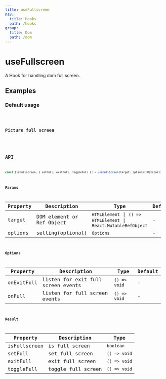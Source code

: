 ```yaml
---
title: useFullscreen
nav:
  title: Hooks
  path: /hooks
group:
  title: Dom
  path: /dom
---
```


# useFullscreen

A Hook for handling dom full screen.

## Examples

### Default usage

<code src="./demo/demo1.tsx" />

### Picture full screen

<code src="./demo/demo2.tsx" />

## API

```typescript
const [isFullscreen, { setFull, exitFull, toggleFull }] = useFullScreen(target, options?:Options);
```

### Params

| Property   | Description                        | Type        | Default |
|------------|------------------------------------|-------------|---------|
| target     | DOM element or Ref Object          | `HTMLElement` \| `() => HTMLElement` \| `React.MutableRefObject` | -       |
| options | setting(optional)            | `Options`     | -      |

### Options

| Property   | Description                        | Type        | Default |
|------------|------------------------------------|-------------|---------|
| onExitFull | listen for exit full screen events | `() => void`    | -       |
| onFull     | listen for full screen events      | `() => void`    | -       |

### Result

| Property     | Description        | Type     |
|--------------|--------------------|----------|
| isFullscreen | is full screen     | `boolean`  |
| setFull      | set full screen    | `() => void` |
| exitFull     | exit full screen   | `() => void` |
| toggleFull   | toggle full screen | `() => void` |

